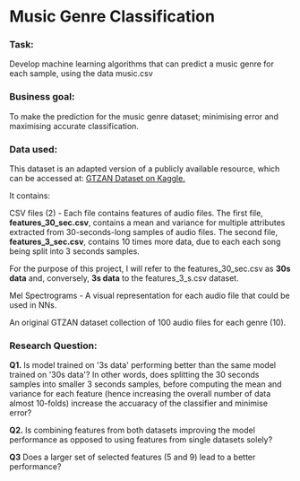 # Music Genre Classification

### Task:
Develop machine learning algorithms that can predict a music genre for each sample, using the data music.csv

### Business goal:
To make the prediction for the music genre dataset; minimising error and maximising accurate classification. 

### Data used:
This dataset is an adapted version of a publicly available resource, which can be accessed at: [GTZAN Dataset on Kaggle.](https://www.kaggle.com/datasets/andradaolteanu/gtzan-dataset-music-genre-classification/dat)

It contains:

CSV files (2) - Each file contains features of audio files. The first file, **features_30_sec.csv**, contains a mean and variance for multiple attributes extracted from 30-seconds-long samples of audio files. The second file, **features_3_sec.csv**, contains 10 times more data, due to each each song being split into 3 seconds samples. 

For the purpose of this project, I will refer to the features_30_sec.csv as **30s data** and, conversely, **3s data** to the features_3_s.csv dataset.  

Mel Spectrograms - A visual representation for each audio file that could be used in NNs.

An original GTZAN dataset collection of 100 audio files for each genre (10).

### Research Question:

**Q1.** Is model trained on '3s data' performing better than the same model trained on '30s data'? In other words, does splitting the 30 seconds samples into smaller 3 seconds samples, before computing the mean and variance for each feature (hence increasing the overall number of data almost 10-folds) increase the accuaracy of the classifier and minimise error? 

**Q2.** Is combining features from both datasets improving the model performance as opposed to using features from single datasets solely? 

**Q3** Does a larger set of selected features (5 and 9) lead to a better performance? 